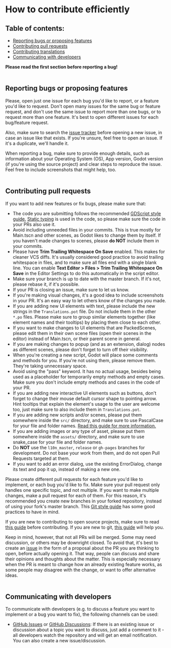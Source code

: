 # How to contribute efficiently

## Table of contents:

* [Reporting bugs or proposing features](#reporting-bugs-or-proposing-features)
* [Contributing pull requests](#contributing-pull-requests)
* [Contributing translations](#contributing-translations)
* [Communicating with developers](#communicating-with-developers)

**Please read the first section before reporting a bug!**
<br><br>

## Reporting bugs or proposing features
Please, open just one issue for each bug you'd like to report, or a feature you'd like to request. Don't open many issues for the same bug or feature request, and don't use the same issue to report more than one bugs, or to request more than one feature. It's best to open different issues for each bug/feature request.

Also, make sure to search the [issue tracker](https://github.com/redyyu/pixmace/issues) before opening a new issue, in case an issue like that exists. If you're unsure, feel free to open an issue. If it's a duplicate, we'll handle it.

When reporting a bug, make sure to provide enough details, such as information about your Operating System (OS), App version, Godot version (if you're using the source project) and clear steps to reproduce the issue. Feel free to include screenshots that might help, too.
<br><br>

## Contributing pull requests
If you want to add new features or fix bugs, please make sure that:
- The code you are submitting follows the recommended [GDScript style guide.](https://docs.godotengine.org/en/stable/getting_started/scripting/gdscript/gdscript_styleguide.html)
  [Static typing](https://docs.godotengine.org/en/stable/getting_started/scripting/gdscript/static_typing.html) is used in the code, so please make sure the code in your PRs also use it.
- Avoid including unneeded files in your commits. This is true mostly for Main.tscn and other scenes, as Godot likes to change them by itself. If you haven't made changes to scenes, please **do NOT** include them in your commits.
- Please have **Trim Trailing Whitespace On Save** enabled. This makes for cleaner VCS diffs. It's usually considered good practice to avoid trailing whitespace in files, and to make sure all files end with a single blank line.
  You can enable **Text Editor > Files > Trim Trailing Whitespace On Save** in the Editor Settings to do this automatically in the script editor.
- Make sure your branch is up to date with the master branch. If it's not, please rebase it, if it's possible.
- If your PR is closing an issue, make sure to let us know.
- If you're making visual changes, it's a good idea to include screenshots in your PR. It's an easy way to let others know of the changes you made.
- If you are adding new UI elements with text, please include the new strings in the `Translations.pot` file. Do not include them in the other `*.po` files. Please make sure to group similar elements together (like element names and their tooltips) by placing them close to each other.
- If you want to make changes to UI elements that are PackedScenes, please edit them in their own scene files (open their scenes in the editor) instead of Main.tscn, or their parent scene in general.
- If you are making changes to popup (and as an extension, dialog) nodes as different scenes, please don't forget to turn off their visibility.
- When you're creating a new script, Godot will place some comments and methods for you. If you're not using them, please remove them. They're taking unnecessary space.
- Avoid using the "pass" keyword. It has no actual usage, besides being used as a placeholder for temporarily empty methods and empty cases. Make sure you don't include empty methods and cases in the code of your PR.
- If you are adding new interactive UI elements such as buttons, don't forget to change their mouse default cursor shape to pointing arrow. Hint tooltips that explain the element's usage to the user are welcome too, just make sure to also include them in `Translations.pot`.
- If you are adding new scripts and/or scenes, please put them somewhere inside the `src/` directory, and make sure to use PascalCase for your file and folder names. [Read this guide for more information.](https://www.gdquest.com/docs/guidelines/best-practices/godot-gdscript/)
- If you are adding images or any type of asset, please put them somewhere inside the `assets/` directory, and make sure to use snake_case for your file and folder names.
- Do **NOT** use the `l10n_master`, `release` or `gh-pages` branches for development. Do not base your work from them, and do not open Pull Requests targeted at them.
- If you want to add an error dialog, use the existing ErrorDialog, change its text and pop it up, instead of making a new one.

Please create different pull requests for each feature you'd like to implement, or each bug you'd like to fix. Make sure your pull request only handles one specific topic, and not multiple. If you want to make multiple changes, make a pull request for each of them. For this reason, it's recommended you create new branches in your forked repository, instead of using your fork's master branch.
This [Git style guide](https://github.com/agis-/git-style-guide) has some good practices to have in mind.

If you are new to contributing to open source projects, make sure to read [this guide](https://opensource.guide/how-to-contribute/) before contributing. If you are new to git, [this guide](https://akrabat.com/the-beginners-guide-to-contributing-to-a-github-project/) will help you.

Keep in mind, however, that not all PRs will be merged. Some may need discussion, or others may be downright closed. To avoid that, it's best to create an [issue](https://github.com/redyyu/pixmace/issues) in the form of a proposal about the PR you are thinking to open, before actually opening it. That way, people can discuss and share their opinions and thoughts about the matter. This is especially necessary when the PR is meant to change how an already existing feature works, as some people may disagree with the change, or want to offer alternative ideas.
<br><br>

## Communicating with developers
To communicate with developers (e.g. to discuss a feature you want to implement or a bug you want to fix), the following channels can be used:

- [GitHub Issues](https://github.com/redyyu/pixmace/issues) or [GitHub Discussions](https://github.com/redyyu/pixmace/discussions): If there is an
  existing issue or discussion about a topic you want to discuss, just add a comment to it -
  all developers watch the repository and will get an email notification. You
  can also create a new issue/discussion.
